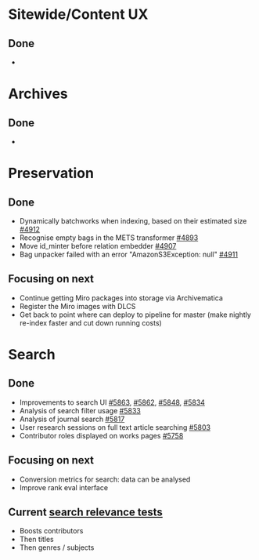 # Sitewide/Content UX
## Done
- 

# Archives
## Done
-	


# Preservation 
## Done
-	Dynamically batchworks when indexing, based on their estimated size [#4912](https://github.com/wellcomecollection/platform/issues/4912)
-	Recognise empty bags in the METS transformer [#4893](https://github.com/wellcomecollection/platform/issues/4893)
-	Move id_minter before relation embedder [#4907](https://github.com/wellcomecollection/platform/issues/4907)
-	Bag unpacker failed with an error "AmazonS3Exception: null" [#4911](https://github.com/wellcomecollection/platform/issues/4911)

## Focusing on next
-	Continue getting Miro packages into storage via Archivematica
-	Register the Miro images with DLCS
-	Get back to point where can deploy to pipeline for master (make nightly re-index faster and cut down running costs)


# Search
## Done
-	Improvements to search UI [#5863](https://github.com/wellcomecollection/wellcomecollection.org/pull/5863), [#5862](https://github.com/wellcomecollection/wellcomecollection.org/pull/5862), [#5848](https://github.com/wellcomecollection/wellcomecollection.org/pull/5848), [#5834](https://github.com/wellcomecollection/wellcomecollection.org/pull/5834)
-	Analysis of search filter usage [#5833](https://github.com/wellcomecollection/wellcomecollection.org/issues/5833)
-	Analysis of journal search [#5817](https://github.com/wellcomecollection/wellcomecollection.org/issues/5817)
-	User research sessions on full text article searching [#5803](https://github.com/wellcomecollection/wellcomecollection.org/issues/5803)
-	Contributor roles displayed on works pages [#5758](https://github.com/wellcomecollection/wellcomecollection.org/issues/5758)

## Focusing on next
-	Conversion metrics for search: data can be analysed
- Improve rank eval interface

## Current [search relevance tests](https://docs.wellcomecollection.org/catalogue/search/tests)
- Boosts contributors
- Then titles
- Then genres / subjects
